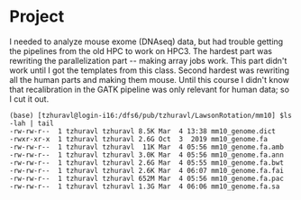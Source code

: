 # Project

I needed to analyze mouse exome (DNAseq) data, but had trouble getting the pipelines from the old HPC to work on HPC3.
The hardest part was rewriting the parallelization part -- making array jobs work.
This part didn't work until I got the templates from this class. 
Second hardest was rewriting all the human parts and making them mouse. 
Until this course I didn't know that recalibration in the GATK pipeline was only relevant for human data; so I cut it out.

```{bash}
(base) [tzhuravl@login-i16:/dfs6/pub/tzhuravl/LawsonRotation/mm10] $ls -lah | tail
-rw-rw-r--  1 tzhuravl tzhuravl 8.5K Mar  4 13:38 mm10_genome.dict
-rwxr-xr-x  1 tzhuravl tzhuravl 2.6G Oct  3  2019 mm10_genome.fa
-rw-rw-r--  1 tzhuravl tzhuravl  11K Mar  4 05:56 mm10_genome.fa.amb
-rw-rw-r--  1 tzhuravl tzhuravl 3.0K Mar  4 05:56 mm10_genome.fa.ann
-rw-rw-r--  1 tzhuravl tzhuravl 2.6G Mar  4 05:55 mm10_genome.fa.bwt
-rw-rw-r--  1 tzhuravl tzhuravl 2.6K Mar  4 06:07 mm10_genome.fa.fai
-rw-rw-r--  1 tzhuravl tzhuravl 652M Mar  4 05:56 mm10_genome.fa.pac
-rw-rw-r--  1 tzhuravl tzhuravl 1.3G Mar  4 06:06 mm10_genome.fa.sa
```
 

